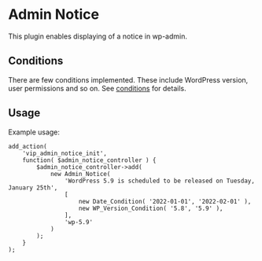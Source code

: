 # Admin Notice

This plugin enables displaying of a notice in wp-admin.

## Conditions

There are few conditions implemented. These include WordPress version, user permissions and so on. See [conditions](./conditions) for details.

## Usage

Example usage:

```
add_action(
	'vip_admin_notice_init',
	function( $admin_notice_controller ) {
		$admin_notice_controller->add(
			new Admin_Notice(
				'WordPress 5.9 is scheduled to be released on Tuesday, January 25th',
				[
					new Date_Condition( '2022-01-01', '2022-02-01' ),
					new WP_Version_Condition( '5.8', '5.9' ),
				],
				'wp-5.9'
			)
		);
	}
);
```